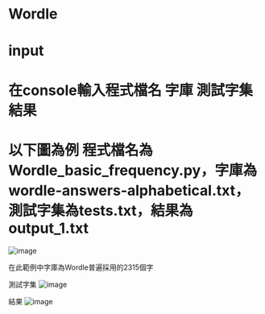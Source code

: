 # Wordle
# input
# 在console輸入程式檔名 字庫 測試字集 結果
# 以下圖為例 程式檔名為Wordle_basic_frequency.py，字庫為wordle-answers-alphabetical.txt，測試字集為tests.txt，結果為output_1.txt
![image](https://user-images.githubusercontent.com/71677948/174599494-450af310-f47a-4866-a8c5-26e35fea4adf.png)

在此範例中字庫為Wordle普遍採用的2315個字

測試字集
![image](https://user-images.githubusercontent.com/71677948/174603096-91f08f77-7e5d-4b44-8d94-096599e6b231.png)

結果
![image](https://user-images.githubusercontent.com/71677948/174603140-e8d1f48a-8c16-451b-99c4-2334f648ed78.png)
